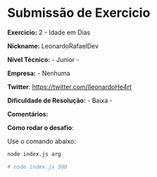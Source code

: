 # Submissão de Exercicio

**Exercicio:** 2 - Idade em Dias

**Nickname:** LeonardoRafaelDev

**Nível Técnico:** - Junior -

**Empresa:** - Nenhuma

**Twitter**: https://twitter.com/IleonardoHe4rt

**Dificuldade de Resolução:** - Baixa -

**Comentários:**

**Como rodar o desafio**:

Use o comando abaixo:

```bash
node index.js arg

# node index.js 300
```
